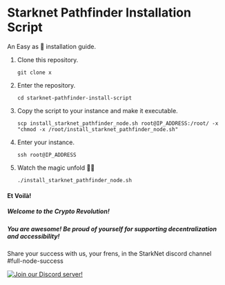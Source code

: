 # Starknet Pathfinder Installation Script

An Easy as 🥧 installation guide.

1) Clone this repository.
    
      ```git clone x```
      
3) Enter the repository.

      ```cd starknet-pathfinder-install-script```
      
5) Copy the script to your instance and make it executable.

      ```scp install_starknet_pathfinder_node.sh root@IP_ADDRESS:/root/ -x "chmod -x /root/install_starknet_pathfinder_node.sh"```
      
6) Enter your instance.

      ```ssh root@IP_ADDRESS```

7) Watch the magic unfold 🧙‍🪄

      ```./install_starknet_pathfinder_node.sh```

#### Et Voilà! 

##### Welcome to the Crypto Revolution!

##### You are awesome! Be proud of yourself for supporting decentralization and accessibility! 

Share your success with us, your frens, in the StarkNet discord channel #full-node-success 

[![Join our Discord server!](https://invidget.switchblade.xyz/Fx6zFE7n)](https://discord.gg/Fx6zFE7n)
